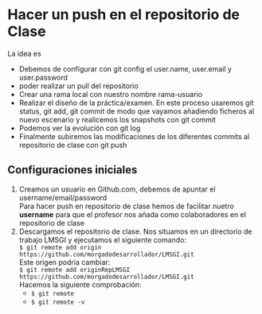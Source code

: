 # Hacer un push en el repositorio de Clase
La idea es 
* Debemos de configurar con git config el user.name, user.email y user.password
* poder realizar un pull del repositorio
* Crear una rama local con nuestro nombre rama-usuario
* Realizar el diseño de la práctica/examen. En este proceso usaremos git status, git add, git commit de modo que vayamos añadiendo ficheros al nuevo escenario y realicemos los snapshots con git commit
* Podemos ver la evolución con git log
* Finalmente subiremos las modificaciones de los diferentes commits al repositorio de clase con git push
## Configuraciones iniciales
1. Creamos un usuario en Github.com, debemos de apuntar el username/email/password  
   Para hacer push en repositorio de clase hemos de facilitar nuetro **username** para que el profesor nos añada como colaboradores en el repositorio de clase
2. Descargamos el repositorio de clase. Nos situamos en un directorio de trabajo LMSGI y ejecutamos el siguiente comando:  
   `$ git remote add origin https://github.com/morgadodesarrollador/LMSGI.git`  
   Este origen podría cambiar:  
   `$ git remote add originRepLMSGI https://github.com/morgadodesarrollador/LMSGI.git`  
   Hacemos la siguiente comprobación:  
   * `$ git remote` 
   * `$ git remote -v`
